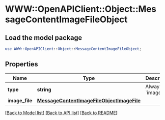 # WWW::OpenAPIClient::Object::MessageContentImageFileObject

## Load the model package
```perl
use WWW::OpenAPIClient::Object::MessageContentImageFileObject;
```

## Properties
Name | Type | Description | Notes
------------ | ------------- | ------------- | -------------
**type** | **string** | Always &#x60;image_file&#x60;. | 
**image_file** | [**MessageContentImageFileObjectImageFile**](MessageContentImageFileObjectImageFile.md) |  | 

[[Back to Model list]](../README.md#documentation-for-models) [[Back to API list]](../README.md#documentation-for-api-endpoints) [[Back to README]](../README.md)


